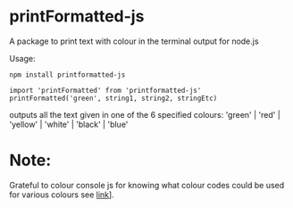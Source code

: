 # printFormatted-js
 A package to print text with colour in the terminal output for node.js

Usage:
```
npm install printformatted-js
```
```
import 'printFormatted' from 'printformatted-js'
printFormatted('green', string1, string2, stringEtc)
```
outputs all the text given in one of the 6 specified colours:
'green' | 'red' | 'yellow' | 'white' | 'black' | 'blue'


# Note:
Grateful to colour console js for knowing what colour codes could be used for various colours see [link](https://gist.github.com/abritinthebay/d80eb99b2726c83feb0d97eab95206c4)].
